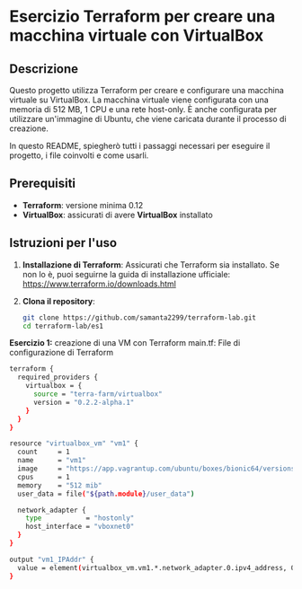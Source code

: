 # Esercizio Terraform per creare una macchina virtuale con VirtualBox

## Descrizione

Questo progetto utilizza Terraform per creare e configurare una macchina virtuale su VirtualBox. La macchina virtuale viene configurata con una memoria di 512 MB, 1 CPU e una rete host-only. È anche configurata per utilizzare un'immagine di Ubuntu, che viene caricata durante il processo di creazione.

In questo README, spiegherò tutti i passaggi necessari per eseguire il progetto, i file coinvolti e come usarli.

## Prerequisiti

- **Terraform**: versione minima 0.12
- **VirtualBox**: assicurati di avere **VirtualBox** installato

## Istruzioni per l'uso

1. **Installazione di Terraform**:
   Assicurati che Terraform sia installato. Se non lo è, puoi seguirne la guida di installazione ufficiale: https://www.terraform.io/downloads.html

2. **Clona il repository**:
   ```bash
   git clone https://github.com/samanta2299/terraform-lab.git
   cd terraform-lab/es1

**Esercizio 1:** creazione di una VM con Terraform
main.tf: File di configurazione di Terraform
```bash
terraform {
  required_providers {
    virtualbox = {
      source = "terra-farm/virtualbox"
      version = "0.2.2-alpha.1"
    }
  }
}

resource "virtualbox_vm" "vm1" {
  count     = 1
  name      = "vm1"
  image     = "https://app.vagrantup.com/ubuntu/boxes/bionic64/versions/20180903.0.0/providers/virtualbox.box"
  cpus      = 1
  memory    = "512 mib"
  user_data = file("${path.module}/user_data")

  network_adapter {
    type           = "hostonly"
    host_interface = "vboxnet0"
  }
}

output "vm1_IPAddr" {
  value = element(virtualbox_vm.vm1.*.network_adapter.0.ipv4_address, 0)
}

